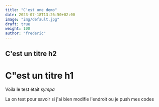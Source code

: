 ```yaml
---
title: "C'est une demo"
date: 2023-07-18T13:26:50+02:00
image: "img/default.jpg"
draft: true
weight: 100
author: "frederic"
---
```



## C'est un titre h2

# C"est un titre h1


Voila le test était *sympa*

La on test pour savoir si j'ai bien modifie l'endroit ou je push mes codes
